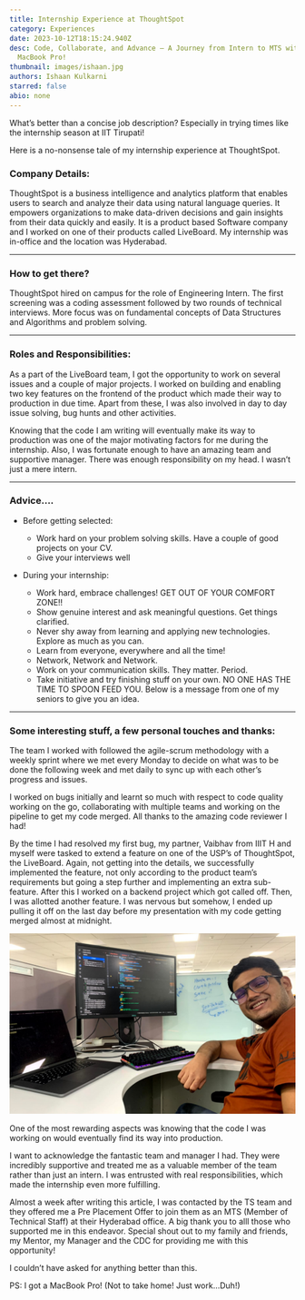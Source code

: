 ```yaml
---
title: Internship Experience at ThoughtSpot
category: Experiences
date: 2023-10-12T18:15:24.940Z
desc: Code, Collaborate, and Advance – A Journey from Intern to MTS with a
  MacBook Pro!
thumbnail: images/ishaan.jpg
authors: Ishaan Kulkarni
starred: false
abio: none
---
```


<!--StartFragment-->

What’s better than a concise job description? Especially in trying times like the internship season at IIT Tirupati!

Here is a no-nonsense tale of my internship experience at ThoughtSpot.

### Company Details:

ThoughtSpot is a business intelligence and analytics platform that enables users to search and analyze their data using natural language queries. It empowers organizations to make data-driven decisions and gain insights from their data quickly and easily. It is a product based Software company and I worked on one of their products called LiveBoard. My internship was in-office and the location was Hyderabad.

---

### How to get there?

ThoughtSpot hired on campus for the role of Engineering Intern. The first screening was a coding assessment followed by two rounds of technical interviews. More focus was on fundamental concepts of Data Structures and Algorithms and problem solving.

---

### Roles and Responsibilities:

As a part of the LiveBoard team, I got the opportunity to work on several issues and a couple of major projects. I worked on building and enabling two key features on the frontend of the product which made their way to production in due time. Apart from these, I was also involved in day to day issue solving, bug hunts and other activities.

Knowing that the code I am writing will eventually make its way to production was one of the major motivating factors for me during the internship. Also, I was fortunate enough to have an amazing team and supportive manager. There was enough responsibility on my head. I wasn’t just a mere intern.

---

### Advice….

- Before getting selected:

  - Work hard on your problem solving skills. Have a couple of good projects on your CV.
  - Give your interviews well

- During your internship:

  - Work hard, embrace challenges! GET OUT OF YOUR COMFORT ZONE!!
  - Show genuine interest and ask meaningful questions. Get things clarified.
  - Never shy away from learning and applying new technologies. Explore as much as you can.
  - Learn from everyone, everywhere and all the time!
  - Network, Network and Network.
  - Work on your communication skills. They matter. Period.
  - Take initiative and try finishing stuff on your own. NO ONE HAS THE TIME TO SPOON FEED YOU. Below is a message from one of my seniors to give you an idea.

---

### Some interesting stuff, a few personal touches and thanks:

The team I worked with followed the agile-scrum methodology with a weekly sprint where we met every Monday to decide on what was to be done the following week and met daily to sync up with each other’s progress and issues.

I worked on bugs initially and learnt so much with respect to code quality working on the go, collaborating with multiple teams and working on the pipeline to get my code merged. All thanks to the amazing code reviewer I had!

By the time I had resolved my first bug, my partner, Vaibhav from IIIT H and myself were tasked to extend a feature on one of the USP’s of ThoughtSpot, the LiveBoard. Again, not getting into the details, we successfully implemented the feature, not only according to the product team’s requirements but going a step further and implementing an extra sub-feature. After this I worked on a backend project which got called off. Then, I was allotted another feature. I was nervous but somehow, I ended up pulling it off on the last day before my presentation with my code getting merged almost at midnight.

![](images/screenshot-from-2023-10-12-01-57-01.png)

One of the most rewarding aspects was knowing that the code I was working on would eventually find its way into production.

I want to acknowledge the fantastic team and manager I had. They were incredibly supportive and treated me as a valuable member of the team rather than just an intern. I was entrusted with real responsibilities, which made the internship even more fulfilling.

Almost a week after writing this article, I was contacted by the TS team and they offered me a Pre Placement Offer to join them as an MTS (Member of Technical Staff) at their Hyderabad office. A big thank you to alll those who supported me in this endeavor. Special shout out to my family and friends, my Mentor, my Manager and the CDC for providing me with this opportunity!

I couldn’t have asked for anything better than this.

PS: I got a MacBook Pro! (Not to take home! Just work…Duh!)

<!--EndFragment-->
